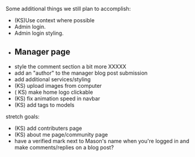 Some additional things we still plan to accomplish:
- (KS)Use context where possible
- Admin login.
- Admin login styling.
- Manager page
    -
- style the comment section a bit more XXXXX
- add an "author" to the manager blog post submission
- add additional services/styling
- (KS) upload images from computer
- ( KS) make home logo clickable
- (KS) fix animation speed in navbar
- (KS) add tags to models



stretch goals:
- (KS) add contributers page
- (KS) about me page/community page
- have a verified mark next to Mason's name when you're logged in and make comments/replies on a blog post?
